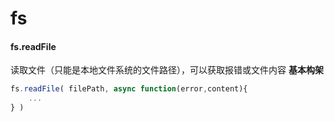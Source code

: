 # fs

#### fs.readFile

读取文件（只能是本地文件系统的文件路径），可以获取报错或文件内容
**基本构架**

```js
fs.readFile( filePath, async function(error,content){
    ...
} )
```



